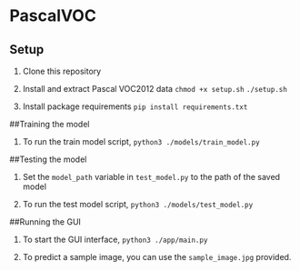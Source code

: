 # PascalVOC

## Setup

1. Clone this repository

2. Install and extract Pascal VOC2012 data
```chmod +x setup.sh```
```./setup.sh```

3. Install package requirements
```pip install requirements.txt```

##Training the model

1. To run the train model script, `python3 ./models/train_model.py`

##Testing the model

1. Set the `model_path` variable in `test_model.py` to the path of the saved model

2. To run the test model script, `python3 ./models/test_model.py`

##Running the GUI

1. To start the GUI interface, `python3 ./app/main.py`

2. To predict a sample image, you can use the `sample_image.jpg` provided.
